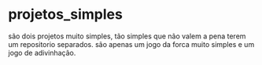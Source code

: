 # projetos_simples
 são dois projetos muito simples, tão simples que não valem a pena terem um repositorio separados.
 são apenas um jogo da forca muito simples e um jogo de adivinhação.
